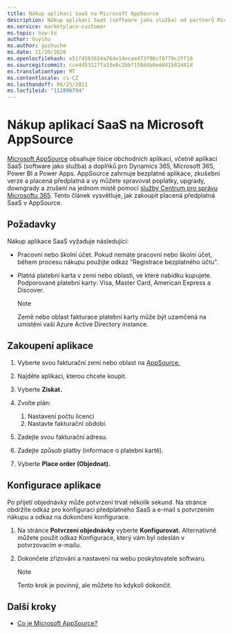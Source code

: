 ```yaml
---
title: Nákup aplikací SaaS na Microsoft AppSource
description: Nákup aplikací SaaS (software jako služba) od partnerů Microsoftu na Microsoft AppSource.
ms.service: marketplace-customer
ms.topic: how-to
author: Guyshu
ms.author: gushuchm
ms.date: 11/20/2020
ms.openlocfilehash: e51f4593624a764e14ecae473f96cf0779c2ff10
ms.sourcegitcommit: cce4d53127fa33e6c2bbf158dda6edd41b82441d
ms.translationtype: MT
ms.contentlocale: cs-CZ
ms.lasthandoff: 06/25/2021
ms.locfileid: "112896794"
---
```

# <a name="purchase-saas-apps-on-microsoft-appsource"></a>Nákup aplikací SaaS na Microsoft AppSource

[Microsoft AppSource](https://appsource.microsoft.com/) obsahuje tisíce obchodních aplikací, včetně aplikací SaaS (software jako služba) a doplňků pro Dynamics 365, Microsoft 365, Power BI a Power Apps. AppSource zahrnuje bezplatné aplikace, zkušební verze a placená předplatná a vy můžete spravovat poplatky, upgrady, downgrady a zrušení na jednom místě pomocí [služby Centrum pro správu Microsoftu 365](/microsoft-365/admin/admin-overview/about-the-admin-center). Tento článek vysvětluje, jak zakoupit placená předplatná SaaS v AppSource.

## <a name="requirements"></a>Požadavky

Nákup aplikace SaaS vyžaduje následující:

- Pracovní nebo školní účet. Pokud nemáte pracovní nebo školní účet, během procesu nákupu použijte odkaz "Registrace bezplatného účtu".

- Platná platební karta v zemi nebo oblasti, ve které nabídku kupujete. Podporované platební karty: Visa, Master Card, American Express a Discover.

    > [!Note]
    > Země nebo oblast fakturace platební karty může být uzamčená na umístění vaší Azure Active Directory instance.

## <a name="purchase-the-application"></a>Zakoupení aplikace

1. Vyberte svou fakturační zemi nebo oblast na [AppSource.](https://appsource.microsoft.com/)
1. Najděte aplikaci, kterou chcete koupit.
1. Vyberte **Získat.**
1. Zvolte plán:

    1. Nastavení počtu licencí
    1. Nastavte fakturační období.

1. Zadejte svou fakturační adresu.
1. Zadejte způsob platby (informace o platební kartě).
1. Vyberte **Place order (Objednat).**

## <a name="configure-the-application"></a>Konfigurace aplikace

Po přijetí objednávky může potvrzení trvat několik sekund. Na stránce obdržíte odkaz pro konfiguraci předplatného SaaS a e-mail s potvrzením nákupu a odkaz na dokončení konfigurace.

1. Na stránce **Potvrzení objednávky** vyberte **Konfigurovat.** Alternativně můžete použít odkaz Konfigurace, který vám byl odeslán v potvrzovacím e-mailu.
1. Dokončete zřizování a nastavení na webu poskytovatele softwaru.

    > [!Note]
    > Tento krok je povinný, ale můžete ho kdykoli dokončit.

## <a name="next-steps"></a>Další kroky

- [Co je Microsoft AppSource?](appsource-overview.md)
